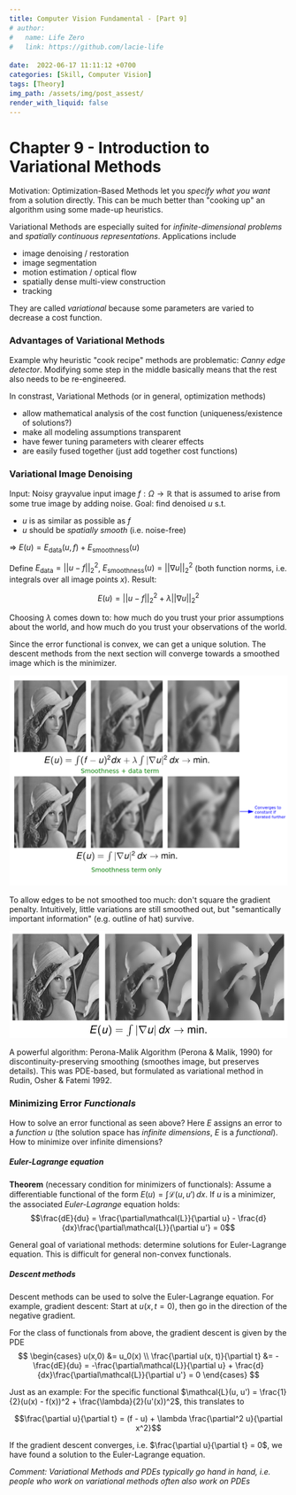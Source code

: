 ```yaml
---
title: Computer Vision Fundamental - [Part 9]
# author:
#   name: Life Zero
#   link: https://github.com/lacie-life

date:  2022-06-17 11:11:12 +0700
categories: [Skill, Computer Vision]
tags: [Theory]
img_path: /assets/img/post_assest/
render_with_liquid: false
---
```


# Chapter 9 - Introduction to Variational Methods
Motivation: Optimization-Based Methods let you *specify what you want* from a solution directly. This can be much better than "cooking up" an algorithm using some made-up heuristics.

Variational Methods are especially suited for *infinite-dimensional problems* and *spatially continuous representations*. Applications include
- image denoising / restoration
- image segmentation
- motion estimation / optical flow
- spatially dense multi-view construction
- tracking

They are called *variational* because some parameters are varied to decrease a cost function.

### Advantages of Variational Methods
Example why heuristic "cook recipe" methods are problematic: *Canny edge detector*. Modifying some step in the middle basically means that the rest also needs to be re-engineered.

In constrast, Variational Methods (or in general, optimization methods)
- allow mathematical analysis of the cost function (uniqueness/existence of solutions?)
- make all modeling assumptions transparent
- have fewer tuning parameters with clearer effects
- are easily fused together (just add together cost functions)


### Variational Image Denoising
Input: Noisy grayvalue input image $f: \Omega \to \mathbb{R}$ that is assumed to arise from some true image by adding noise. Goal: find denoised $u$ s.t.
- $u$ is as similar as possible as $f$
- $u$ should be *spatially smooth* (i.e. noise-free)

=> $E(u) = E_\text{data}(u, f) + E_\text{smoothness}(u)$

Define $E_\text{data} = ||u - f||_2^2$, $E_\text{smoothness}(u) = ||\nabla u||_2^2$ (both function norms, i.e. integrals over all image points $x$). Result:

$$E(u) = ||u - f||_2^2 + \lambda ||\nabla u||_2^2$$

Choosing $\lambda$ comes down to: how much do you trust your prior assumptions about the world, and how much do you trust your observations of the world.

Since the error functional is convex, we can get a unique solution. The descent methods from the next section will converge towards a smoothed image which is the minimizer.

![Fig.1](https://github.com/lacie-life/lacie-life.github.io/blob/main/assets/img/post_assest/lena-smoothed.png?raw=true)

To allow edges to be not smoothed too much: don't square the gradient penalty. Intuitively, little variations are still smoothed out, but "semantically important information" (e.g. outline of hat) survive.

![Fig.2](https://github.com/lacie-life/lacie-life.github.io/blob/main/assets/img/post_assest/lena-smoothed-L1.png?raw=true)

A powerful algorithm: Perona-Malik Algorithm (Perona & Malik, 1990) for discontinuity-preserving smoothing (smoothes image, but preserves details). This was PDE-based, but formulated as variational method in Rudin, Osher & Fatemi 1992.

### Minimizing Error *Functionals*

How to solve an error functional as seen above? Here $E$ assigns an error to a *function $u$* (the solution space has *infinite dimensions*, $E$ is a *functional*). How to minimize over infinite dimensions?

##### Euler-Lagrange equation

**Theorem** (necessary condition for minimizers of functionals): Assume a differentiable functional of the form $E(u) = \int \mathcal{L}(u, u')\,dx$. If $u$ is a minimizer, the associated *Euler-Lagrange* equation holds:
$$\frac{dE}{du} = \frac{\partial\mathcal{L}}{\partial u} - \frac{d}{dx}\frac{\partial\mathcal{L}}{\partial u'} = 0$$

General goal of variational methods: determine solutions for Euler-Lagrange equation. This is difficult for general non-convex functionals.

##### Descent methods
Descent methods can be used to solve the Euler-Lagrange equation. For example, gradient descent: Start at $u(x, t=0)$, then go in the direction of the negative gradient.

For the class of functionals from above, the gradient descent is given by the PDE
$$
 \begin{cases}
u(x,0) &= u_0(x) \\
 \frac{\partial u(x, t)}{\partial t} &= -\frac{dE}{du} = -\frac{\partial\mathcal{L}}{\partial u} + \frac{d}{dx}\frac{\partial\mathcal{L}}{\partial u'} = 0
 \end{cases}
$$

Just as an example: For the specific functional $\mathcal{L}(u, u') = \frac{1}{2}(u(x) - f(x))^2 + \frac{\lambda}{2}(u'(x))^2$, this translates to

$$\frac{\partial u}{\partial t} = (f - u) + \lambda \frac{\partial^2 u}{\partial x^2}$$

If the gradient descent converges, i.e. $\frac{\partial u}{\partial t} = 0$, we have found a solution to the Euler-Lagrange equation.

*Comment: Variational Methods and PDEs typically go hand in hand, i.e. people who work on variational methods often also work on PDEs*





